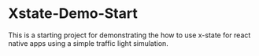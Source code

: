 # Xstate-Demo-Start
 This is a starting project for demonstrating the how to use x-state for react native apps using a simple traffic light simulation.
